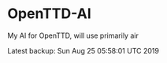 # OpenTTD-AI
My AI for OpenTTD, will use primarily air

Latest backup: Sun Aug 25 05:58:01 UTC 2019
